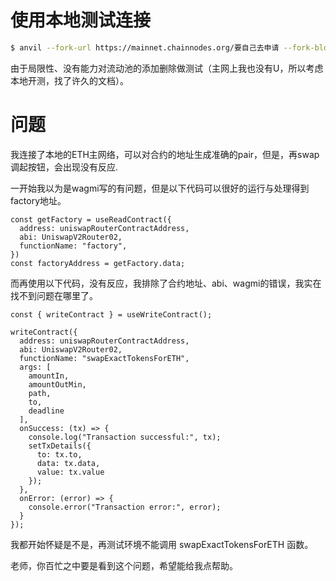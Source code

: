 
# 使用本地测试连接

```bash
$ anvil --fork-url https://mainnet.chainnodes.org/要自己去申请 --fork-block-number 17480237 --fork-chain-id 1 --chain-id 31337
```

由于局限性、没有能力对流动池的添加删除做测试（主网上我也没有U，所以考虑本地开测，找了许久的文档）。


# 问题

我连接了本地的ETH主网络，可以对合约的地址生成准确的pair，但是，再swap调起按钮，会出现没有反应.


一开始我以为是wagmi写的有问题，但是以下代码可以很好的运行与处理得到factory地址。
```
const getFactory = useReadContract({
  address: uniswapRouterContractAddress,
  abi: UniswapV2Router02,
  functionName: "factory",
})
const factoryAddress = getFactory.data;
```

而再使用以下代码，没有反应，我排除了合约地址、abi、wagmi的错误，我实在找不到问题在哪里了。
```
const { writeContract } = useWriteContract();

writeContract({
  address: uniswapRouterContractAddress,
  abi: UniswapV2Router02,
  functionName: "swapExactTokensForETH",
  args: [
    amountIn,
    amountOutMin,
    path,
    to,
    deadline
  ],
  onSuccess: (tx) => {
    console.log("Transaction successful:", tx);
    setTxDetails({
      to: tx.to,
      data: tx.data,
      value: tx.value
    });
  },
  onError: (error) => {
    console.error("Transaction error:", error);
  }
});
```

我都开始怀疑是不是，再测试环境不能调用 swapExactTokensForETH 函数。


老师，你百忙之中要是看到这个问题，希望能给我点帮助。



